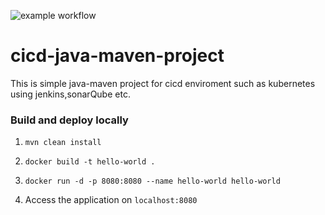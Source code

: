 ![example workflow](https://github.com/DashrathMundkar/cicd-java-maven-project/actions/workflows/maven.yml/badge.svg)

# cicd-java-maven-project
This is simple java-maven project for cicd enviroment such as kubernetes using jenkins,sonarQube etc.

### Build and deploy locally 

1. ```mvn clean install```


3. ```docker build -t hello-world .```


4. ```docker run -d -p 8080:8080 --name hello-world hello-world```


5. Access the application on ```localhost:8080```



